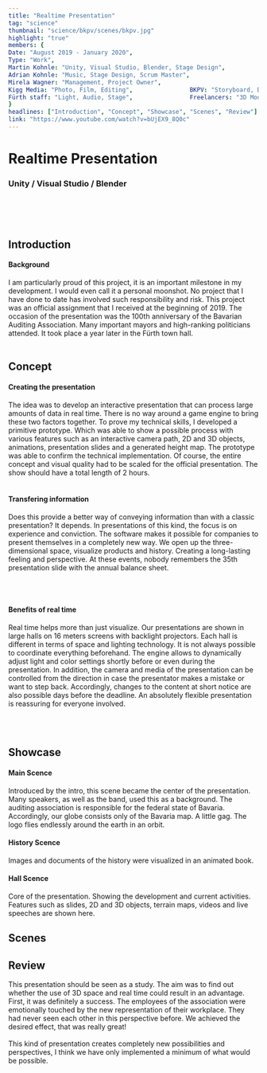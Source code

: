```yaml
---
title: "Realtime Presentation"
tag: "science"
thumbnail: "science/bkpv/scenes/bkpv.jpg"
highlight: "true"
members: {
Date: "August 2019 - January 2020",
Type: "Work",         
Martin Kohnle: "Unity, Visual Studio, Blender, Stage Design",
Adrian Kohnle: "Music, Stage Design, Scrum Master", 
Mirela Wagner: "Management, Project Owner", 
Kigg Media: "Photo, Film, Editing",                BKPV: "Storyboard, Documents", 
Fürth staff: "Light, Audio, Stage",                Freelancers: "3D Modelling, Animations"
}
headlines: ["Introduction", "Concept", "Showcase", "Scenes", "Review"]
link: "https://www.youtube.com/watch?v=bUjEX9_8Q0c"
---
```


# Realtime Presentation

### Unity / Visual Studio / Blender <br /> <br />

<team :link="link" :members="members" title="Media" type="Showcase"></team>

<br /> <br />


<image-loader height="overview_image_wide" image="science/bkpv/intro"></image-loader>

## Introduction



#### Background

I am particularly proud of this project, it is an important milestone in my development. I would even call it a personal moonshot.
No project that I have done to date has involved such responsibility and risk. This project was an official assignment
that I received at the beginning of 2019. The occasion of the presentation was the 100th anniversary of the Bavarian Auditing Association.
Many important mayors and high-ranking politicians attended.
It took place a year later in the Fürth town hall.<br /> <br />

<image-loader height="overview_image_small" image="science/bkpv/title"></image-loader>

## Concept

#### Creating the presentation

The idea was to develop an interactive presentation that can process large amounts of data in real time.
There is no way around a game engine to bring these two factors together.
To prove my technical skills, I developed a primitive prototype.
Which was able to show a possible process with various features such as an interactive
camera path, 2D and 3D objects, animations, presentation slides and a generated height map.
The prototype was able to confirm the technical implementation. Of course, the entire concept and visual quality had to be scaled for the official presentation. The show should have a total length of 2 hours.
 <br /> <br />

#### Transfering information


Does this provide a better way of conveying information than with a classic presentation? It depends. In presentations of this kind, the focus is on experience and conviction. The software makes it possible for companies to present themselves in a completely new way. We open up the three-dimensional
space, visualize products and history. Creating a long-lasting feeling and perspective. At these events, nobody remembers the 35th presentation slide with the annual balance sheet.

 <br /> <br />

#### Benefits of real time

Real time helps more than just visualize. Our presentations are shown in large halls on 16 meters screens with backlight projectors. Each hall is different in terms of space and lighting technology.
It is not always possible to coordinate everything beforehand. The engine allows to dynamically adjust light and color settings shortly before or even during the presentation. In addition, the camera and media of the presentation can be controlled from the direction in case the presentator makes a mistake or want to step back. Accordingly, changes to the content at short notice are also possible days before the deadline. An absolutely flexible presentation is reassuring for everyone involved.

<br /> <br />

## Showcase

#### Main Scence

Introduced by the intro, this scene became the center of the presentation. Many speakers, as well as the band, used this as a background. The auditing association is responsible for the federal state of Bavaria. Accordingly, our globe consists only of the Bavaria map. A little gag.
The logo flies endlessly around the earth in an orbit.


<image-loader height="overview_image_small" image="science/bkpv/intro"></image-loader>

#### History Scence

Images and documents of the history were visualized in an animated book.


<image-loader height="overview_image_small" image="science/bkpv/history"></image-loader>

#### Hall Scence

Core of the presentation. Showing the development and current activities.
Features such as slides, 2D and 3D objects, terrain maps, videos and live speeches are shown here.


<image-loader height="overview_image_ws" image="science/bkpv/present"></image-loader>

## Scenes

<image-loader height="overview_image_ws" image="science/bkpv/scenes"></image-loader>

## Review

This presentation should be seen as a study. The aim was to find out whether the use of 3D space and real time could result in an advantage. First, it was definitely a success. The employees of the association were emotionally touched by the new representation of their workplace. They had never seen each other in this perspective before. We achieved the desired effect, that was really great!
<br /> <br />
This kind of presentation creates completely new possibilities and perspectives, I think we have only implemented a minimum of what would be possible.

